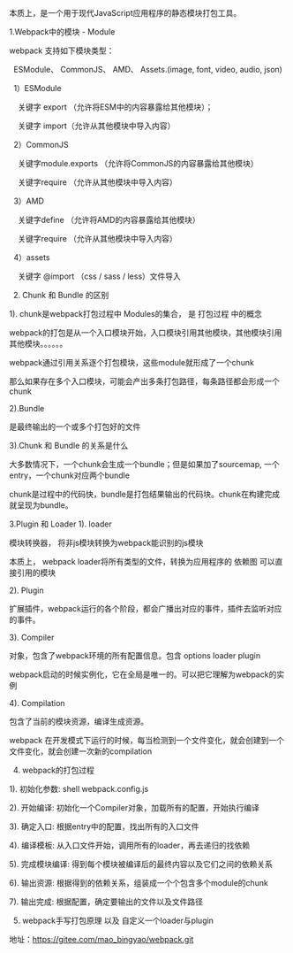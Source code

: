 本质上，是一个用于现代JavaScript应用程序的静态模块打包工具。

1.Webpack中的模块 - Module

webpack 支持如下模块类型：

  ESModule、 CommonJS、 AMD、 Assets.(image, font, video, audio, json)

  1）ESModule

    关键字 export （允许将ESM中的内容暴露给其他模块）；

    关键字 import（允许从其他模块中导入内容）

  2）CommonJS

    关键字module.exports （允许将CommonJS的内容暴露给其他模块）

    关键字require （允许从其他模块中导入内容）

  3）AMD

    关键字define （允许将AMD的内容暴露给其他模块）

    关键字require （允许从其他模块中导入内容）

  4）assets

    关键字 @import （css / sass / less）文件导入




2. Chunk 和 Bundle 的区别

1). chunk是webpack打包过程中 Modules的集合， 是 打包过程 中的概念




webpack的打包是从一个入口模块开始，入口模块引用其他模块，其他模块引用其他模块。。。。。。

webpack通过引用关系逐个打包模块，这些module就形成了一个chunk

那么如果存在多个入口模块，可能会产出多条打包路径，每条路径都会形成一个chunk




2).Bundle

是最终输出的一个或多个打包好的文件




3).Chunk 和 Bundle 的关系是什么

大多数情况下，一个chunk会生成一个bundle；但是如果加了sourcemap, 一个entry，一个chunk对应两个bundle

chunk是过程中的代码快，bundle是打包结果输出的代码块。chunk在构建完成就呈现为bundle。




3.Plugin 和 Loader
1). loader

模块转换器， 将非js模块转换为webpack能识别的js模块

本质上， webpack loader将所有类型的文件，转换为应用程序的 依赖图 可以直接引用的模块




2). Plugin

扩展插件，webpack运行的各个阶段，都会广播出对应的事件，插件去监听对应的事件。




3). Compiler

对象，包含了webpack环境的所有配置信息。包含 options loader plugin

webpack启动的时候实例化，它在全局是唯一的。可以把它理解为webpack的实例




4). Compilation

包含了当前的模块资源，编译生成资源。

webpack 在开发模式下运行的时候，每当检测到一个文件变化，就会创建到一个文件变化，就会创建一次新的compilation




4. webpack的打包过程

1). 初始化参数: shell webpack.config.js

2). 开始编译: 初始化一个Compiler对象，加载所有的配置，开始执行编译

3). 确定入口: 根据entry中的配置，找出所有的入口文件

4). 编译模板: 从入口文件开始，调用所有的loader，再去递归的找依赖

5). 完成模块编译: 得到每个模块被编译后的最终内容以及它们之间的依赖关系

6). 输出资源: 根据得到的依赖关系，组装成一个个包含多个module的chunk

7). 输出完成: 根据配置，确定要输出的文件以及文件路径

5. webpack手写打包原理 以及 自定义一个loader与plugin

地址：https://gitee.com/mao_bingyao/webpack.git
